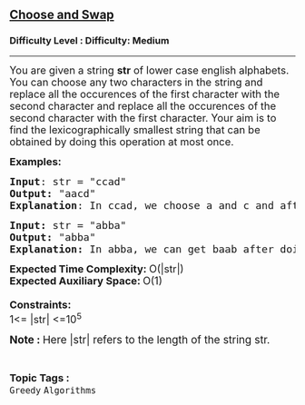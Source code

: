 <h2><a href="https://www.geeksforgeeks.org/problems/choose-and-swap0531/1?page=8&sprint=a663236c31453b969852f9ea22507634&sortBy=submissions">Choose and Swap</a></h2><h3>Difficulty Level : Difficulty: Medium</h3><hr><div class="problems_problem_content__Xm_eO"><p><span style="font-size: 18px;">You are given a string <strong>str</strong> of lower case english alphabets. You can choose any two characters in the string and replace all the occurences of the first character with the second character and replace all the occurences of the second character with the first character. Your aim is to find the lexicographically smallest string that can be obtained by doing this operation at most once.</span></p>
<p><span style="font-size: 18px;"><strong>Examples:</strong></span></p>
<pre><span style="font-size: 18px;"><strong>Input</strong>: str = "ccad"
<strong>Output:</strong>&nbsp;"aacd"
<strong>Explanation</strong>: In ccad, we choose a and c and after doing the replacement operation once we get, aacd and this is the lexicographically smallest string possible. </span></pre>
<pre><span style="font-size: 18px;"><strong>Input: </strong>str = "abba"
<strong>Output: </strong>"abba"
<strong>Explanation: </strong>In abba, we can get baab after doing the replacement operation once for a and b but that is not lexicographically smaller than abba. So, the answer is abba. </span></pre>
<p><span style="font-size: 18px;"><strong>Expected Time Complexity: </strong>O(|str|)&nbsp;<strong><br>Expected Auxiliary Space: </strong>O(1)<strong><br><br>Constraints:</strong><br>1&lt;= |str| &lt;=10<sup>5</sup></span></p>
<p><span style="font-size: 14pt;"><strong>Note :&nbsp;</strong>Here |str| refers to the length of the string str.</span></p></div><br><p><span style=font-size:18px><strong>Topic Tags : </strong><br><code>Greedy</code>&nbsp;<code>Algorithms</code>&nbsp;